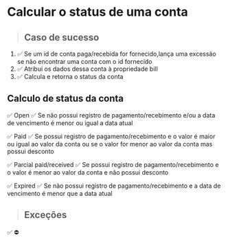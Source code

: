 # Calcular o status de uma conta

> ## Caso de sucesso

1. ✅ Se um id de conta paga/recebida for fornecido,lança uma excessão se não encontrar uma conta com o id fornecido
2. ✅ Atribui os dados dessa conta à propriedade bill
3. ✅ Calcula e retorna o status da conta


## Calculo de status da conta
✅ Open
  ✅ Se não possui registro de pagamento/recebimento e/ou a data de vencimento é menor ou igual a data atual

✅ Paid
  ✅ Se possui registro de pagamento/recebimento e o valor é maior ou igual ao valor da conta ou se o valor for menor ao valor da conta mas possui desconto

✅ Parcial paid/received
  ✅ Se possui registro de pagamento/recebimento e o valor é menor ao valor da conta e não possui desconto

✅ Expired
  ✅ Se não possui registro de pagamento/recebimento e a data de vencimento é menor que a data atual


> ## Exceções

✅
⛔